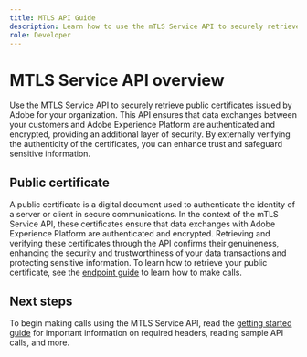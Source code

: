 ```yaml
---
title: MTLS API Guide
description: Learn how to use the mTLS Service API to securely retrieve and verify the public certificates issued by Adobe.
role: Developer
---
```

# MTLS Service API overview

Use the MTLS Service API to securely retrieve public certificates issued by Adobe for your organization. This API ensures that data exchanges between your customers and Adobe Experience Platform are authenticated and encrypted, providing an additional layer of security. By externally verifying the authenticity of the certificates, you can enhance trust and safeguard sensitive information.

## Public certificate

A public certificate is a digital document used to authenticate the identity of a server or client in secure communications. In the context of the mTLS Service API, these certificates ensure that data exchanges with Adobe Experience Platform are authenticated and encrypted. Retrieving and verifying these certificates through the API confirms their genuineness, enhancing the security and trustworthiness of your data transactions and protecting sensitive information. To learn how to retrieve your public certificate, see the [endpoint guide](./public-certificate-endpoint.md) to learn how to make calls.

## Next steps

To begin making calls using the MTLS Service API, read the [getting started guide](./getting-started.md) for important information on required headers, reading sample API calls, and more.

